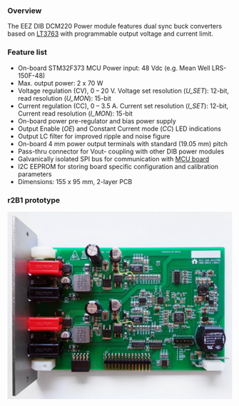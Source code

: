 ### Overview

The EEZ DIB DCM220 Power module features dual sync buck converters based on [LT3763](https://www.analog.com/en/products/lt3763.html) with programmable output voltage and current limit.

### Feature list
- On-board STM32F373 MCU
Power input: 48 Vdc (e.g. Mean Well LRS-150F-48)
- Max. output power: 2 x 70 W
- Voltage regulation (CV), 0 – 20 V. Voltage set resolution (_U_SET_): 12-bit, read resolution (_U_MON_): 15-bit
- Current regulation (CC), 0 – 3.5 A. Current set resolution (_I_SET_): 12-bit, Current read resolution (_I_MON_): 15-bit
- On-board power pre-regulator and bias power supply
- Output Enable (_OE_) and Constant Current mode (_CC_) LED indications
- Output LC filter for improved ripple and noise figure
- On-board 4 mm power output terminals with standard (19.05 mm) pitch
- Pass-thru connector for Vout- coupling with other DIB power modules
- Galvanically isolated SPI bus for communication with [MCU board](https://github.com/eez-open/modular-psu/tree/master/mcu)
- I2C EEPROM for storing board specific configuration and calibration parameters
- Dimensions: 155 x 95 mm, 2-layer PCB

### r2B1 prototype

![prototype](Images/dcm220_r2b1_prototype.jpg)
